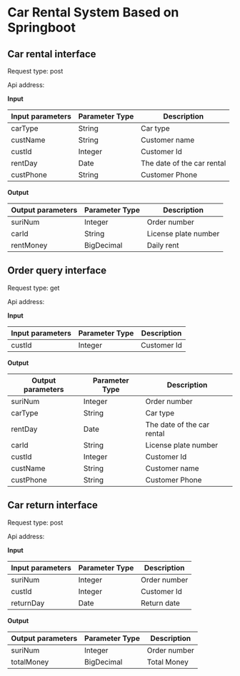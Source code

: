 # Car Rental System Based on Springboot



## Car rental interface

Request type: post

Api address: 

**Input**

| Input parameters | Parameter Type | Description                |
| ---------------- | -------------- | -------------------------- |
| carType          | String         | Car type                   |
| custName         | String         | Customer name              |
| custId           | Integer        | Customer Id                |
| rentDay          | Date           | The date of the car rental |
| custPhone        | String         | Customer Phone             |



**Output**

| Output parameters | Parameter Type | Description          |
| ----------------- | -------------- | -------------------- |
| suriNum           | Integer        | Order number         |
| carId             | String         | License plate number |
| rentMoney         | BigDecimal     | Daily rent           |



## Order query interface

Request type: get

Api address: 

**Input**

| Input parameters | Parameter Type | Description |
| ---------------- | -------------- | ----------- |
| custId           | Integer        | Customer Id |



**Output**

| Output parameters | Parameter Type | Description                |
| ----------------- | -------------- | -------------------------- |
| suriNum           | Integer        | Order number               |
| carType           | String         | Car type                   |
| rentDay           | Date           | The date of the car rental |
| carId             | String         | License plate number       |
| custId            | Integer        | Customer Id                |
| custName          | String         | Customer name              |
| custPhone         | String         | Customer Phone             |





## Car return interface

Request type: post

Api address: 

**Input**

| Input parameters | Parameter Type | Description  |
| ---------------- | -------------- | ------------ |
| suriNum          | Integer        | Order number |
| custId           | Integer        | Customer Id  |
| returnDay        | Date           | Return date  |



**Output**

| Output parameters | Parameter Type | Description  |
| ----------------- | -------------- | ------------ |
| suriNum           | Integer        | Order number |
| totalMoney        | BigDecimal     | Total Money  |

